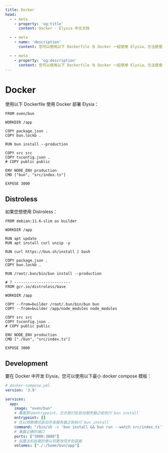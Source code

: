 ```yaml
---
title: Docker
head:
  - - meta
    - property: 'og:title'
      content: Docker - Elysia 中文文档

  - - meta
    - name: 'description'
      content: 您可以使用以下 Dockerfile 与 Docker 一起使用 Elysia，方法是使用 oven/bun，或者从页面上复制片段。

  - - meta
    - property: 'og:description'
      content: 您可以使用以下 Dockerfile 与 Docker 一起使用 Elysia，方法是使用 oven/bun，或者从页面上复制片段。
---
```


# Docker

使用以下 Dockerfile 使用 Docker 部署 Elysia：

```docker
FROM oven/bun

WORKDIR /app

COPY package.json .
COPY bun.lockb .

RUN bun install --production

COPY src src
COPY tsconfig.json .
# COPY public public

ENV NODE_ENV production
CMD ["bun", "src/index.ts"]

EXPOSE 3000
```

## Distroless

如果您想使用 Distroless：

```docker
FROM debian:11.6-slim as builder

WORKDIR /app

RUN apt update
RUN apt install curl unzip -y

RUN curl https://bun.sh/install | bash

COPY package.json .
COPY bun.lockb .

RUN /root/.bun/bin/bun install --production

# ? -------------------------
FROM gcr.io/distroless/base

WORKDIR /app

COPY --from=builder /root/.bun/bin/bun bun
COPY --from=builder /app/node_modules node_modules

COPY src src
COPY tsconfig.json .
# COPY public public

ENV NODE_ENV production
CMD ["./bun", "src/index.ts"]

EXPOSE 3000
```

## Development

要在 Docker 中开发 Elysia，您可以使用以下最小 docker compose 模板：

```yaml
# docker-compose.yml
version: '3.9'

services:
  app:
    image: "oven/bun"
    # 覆盖默认entrypoint，允许我们在启动服务器之前执行`bun install`
    entrypoint: []
    # 在以观察模式启动开发服务器之前执行`bun install`
    command: "/bin/sh -c 'bun install && bun run --watch src/index.ts'"
    # 暴露正确的端口
    ports: ["3000:3000"]
    # 设置主机挂载的卷以将更改同步到容器
    volumes: ["./:/home/bun/app"]
```
